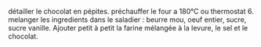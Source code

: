 détailler le chocolat en pépites.
préchauffer le four a 180°C ou thermostat 6.
melanger les ingredients dans le saladier : beurre mou, oeuf entier, sucre, sucre vanille. 
Ajouter petit à petit la farine mélangée à la levure, le sel et le chocolat. 